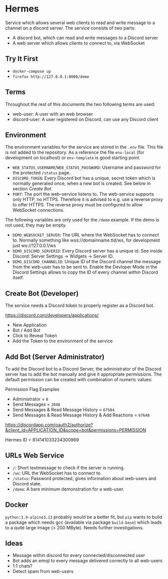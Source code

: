 # Hermes

Service which allows several web clients to read and write message to a channel on a discord server. The service consists of two parts:

- A discord bot, which can read and write messages to a Discord server
- A web server which allows clients to connect to, via WebSocket

## Try It First

- `docker-compose up`
- `firefox http://127.0.0.1:8000/demo`

## Terms

Throughout the rest of this documents the two following terms are used:

- web-user: A user with an web browser
- discord-user: A user registered on Discord, can use any Discord client

## Environment

The environment variables for the service are stored in the `.env` file. This file is not added to the repository. As a reference the file `env-local` (for development on localhost) or `env-template` is good starting point.

- `WEB_STATUS_USERNAME`/`WEB_STATUS_PASSWORD`: Username and password for the protected `/status` page.
- `DISCORD_TOKEN`: Every Discord bot has a unique, secret token which is normally generated once, when a new bot is created. See below in section *Create Bot*.
- `PORT`: The port the web-service listens to. The web-service supports only HTTP, no HTTPS. Therefore it is advised to e.g. use a reverse proxy to offer HTTPS. The reverse proxy must be configured to allow WebSocket connections.

The following variables are only used for the `/demo` example. If the demo is not used, they may be empty.

- `DEMO_WEBSOCKET_SERVER`: The URL where the WebSocket has to connect to. Normally something like wss://domainname.tld/ws, for development just ws://127.0.0.1/ws
- `DEMO_DISCORD_SERVERID`: Every Discord server has a unique id. See inside Discord: Server Settings -> Widgets -> Server ID.
- `DEMO_DISCORD_CHANNELID`: Unique ID of the Discord channel the message from the web-user has to be sent to. Enable the Devloper Mode in the Discord Settings allows to copy the ID of every channel within Discord itself.

## Create Bot (Developer)

The service needs a Discord token to properly register as a Discord bot.

https://discord.com/developers/applications/

- New Application
- Bot / Add Bot
- Click to Reveal Token
- Add the Token to the environment of the service

## Add Bot (Server Administrator)

To add the Discord bot to a Discord Server, the administrator of the Discord server has to add the bot manually and give it appropriate permissions. The default permission can be created with combination of numeric values:

Permission Flag Examples

- Administrator = `8`
- Send Messages = `2048`
- Send Messages & Read Message History = `67584`
- Send Messages & Read Message History & Add Reactions = `67648`

https://discordapp.com/oauth2/authorize?&client_id=APPLICATION_ID&scope=bot&permissions=PERMISSION

Hermes ID = 814141033234300969

## URLs Web Service

- `/`: Short textmessage to check if the server is running.
- `/ws`: URL the WebSocket has to connect to.
- `/status`: Password protected, gives information about web-users and Discord state.
- `/demo`: A bare minimum demonstration for a web-user.

## Docker

`python:3.9-alpine3.13` probably would be a better fit, but `pip` wants to build a package which needs gcc (available via package `build-base`) which leads to a quite large image (> 200 MByte). Needs further investigations.

## Ideas

- Message within discord for every connected/disconnected user
- Bot adds an emoji to every message delivered correctly to all web-users
- 1:1 chats?
- Detect spam from web-users
